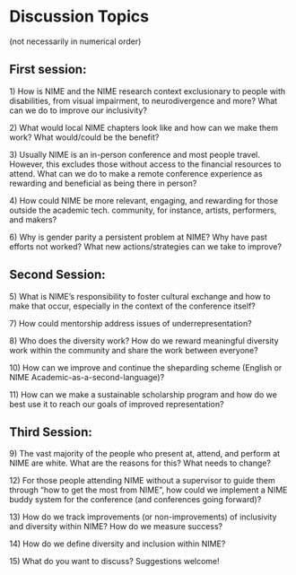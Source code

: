 # Discussion Topics

\(not necessarily in numerical order\)

## First session:

1\) How is NIME and the NIME research context exclusionary to people with disabilities, from visual impairment, to neurodivergence and more? What can we do to improve our inclusivity?

2\) What would local NIME chapters look like and how can we make them work? What would/could be the benefit?

3\) Usually NIME is an in-person conference and most people travel. However, this excludes those without access to the financial resources to attend. What can we do to make a remote conference experience as rewarding and beneficial as being there in person?

4\) How could NIME be more relevant, engaging, and rewarding for those outside the academic tech. community, for instance, artists, performers, and makers?

6\) Why is gender parity a persistent problem at NIME? Why have past efforts not worked? What new actions/strategies can we take to improve?

## Second Session:

5\) What is NIME’s responsibility to foster cultural exchange and how to make that occur, especially in the context of the conference itself?

7\) How could mentorship address issues of underrepresentation?

8\) Who does the diversity work? How do we reward meaningful diversity work within the community and share the work between everyone?

10\) How can we improve and continue the sheparding scheme \(English or NIME Academic-as-a-second-language\)?

11\) How can we make a sustainable scholarship program and how do we best use it to reach our goals of improved representation?

## Third Session:

9\) The vast majority of the people who present at, attend, and perform at NIME are white. What are the reasons for this? What needs to change?

12\) For those people attending NIME without a supervisor to guide them through “how to get the most from NIME”, how could we implement a NIME buddy system for the conference \(and conferences going forward\)?

13\) How do we track improvements \(or non-improvements\) of inclusivity and diversity within NIME? How do we measure success?

14\) How do we define diversity and inclusion within NIME?

15\) What do you want to discuss? Suggestions welcome!


